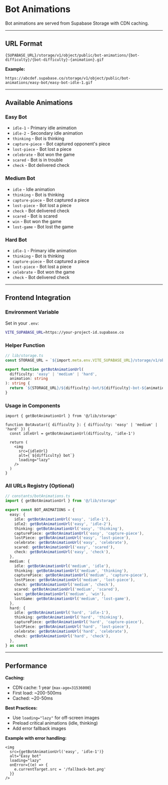 # Bot Animations

Bot animations are served from Supabase Storage with CDN caching.

---

## URL Format

```
{SUPABASE_URL}/storage/v1/object/public/bot-animations/{bot-difficulty}/{bot-difficulty}-{animation}.gif
```

**Example:**
```
https://abcdef.supabase.co/storage/v1/object/public/bot-animations/easy-bot/easy-bot-idle-1.gif
```

---

## Available Animations

### Easy Bot
- `idle-1` - Primary idle animation
- `idle-2` - Secondary idle animation
- `thinking` - Bot is thinking
- `capture-piece` - Bot captured opponent's piece
- `lost-piece` - Bot lost a piece
- `celebrate` - Bot won the game
- `scared` - Bot is in trouble
- `check` - Bot delivered check

### Medium Bot
- `idle` - Idle animation
- `thinking` - Bot is thinking
- `capture-piece` - Bot captured a piece
- `lost-piece` - Bot lost a piece
- `check` - Bot delivered check
- `scared` - Bot is scared
- `win` - Bot won the game
- `lost-game` - Bot lost the game

### Hard Bot
- `idle-1` - Primary idle animation
- `thinking` - Bot is thinking
- `capture-piece` - Bot captured a piece
- `lost-piece` - Bot lost a piece
- `celebrate` - Bot won the game
- `check` - Bot delivered check

---

## Frontend Integration

### Environment Variable

Set in your `.env`:
```bash
VITE_SUPABASE_URL=https://your-project-id.supabase.co
```

### Helper Function

```typescript
// lib/storage.ts
const STORAGE_URL = `${import.meta.env.VITE_SUPABASE_URL}/storage/v1/object/public/bot-animations`

export function getBotAnimationUrl(
  difficulty: 'easy' | 'medium' | 'hard',
  animation: string
): string {
  return `${STORAGE_URL}/${difficulty}-bot/${difficulty}-bot-${animation}.gif`
}
```

### Usage in Components

```tsx
import { getBotAnimationUrl } from '@/lib/storage'

function BotAvatar({ difficulty }: { difficulty: 'easy' | 'medium' | 'hard' }) {
  const idleUrl = getBotAnimationUrl(difficulty, 'idle-1')

  return (
    <img
      src={idleUrl}
      alt={`${difficulty} bot`}
      loading="lazy"
    />
  )
}
```

### All URLs Registry (Optional)

```typescript
// constants/botAnimations.ts
import { getBotAnimationUrl } from '@/lib/storage'

export const BOT_ANIMATIONS = {
  easy: {
    idle: getBotAnimationUrl('easy', 'idle-1'),
    idle2: getBotAnimationUrl('easy', 'idle-2'),
    thinking: getBotAnimationUrl('easy', 'thinking'),
    capturePiece: getBotAnimationUrl('easy', 'capture-piece'),
    lostPiece: getBotAnimationUrl('easy', 'lost-piece'),
    celebrate: getBotAnimationUrl('easy', 'celebrate'),
    scared: getBotAnimationUrl('easy', 'scared'),
    check: getBotAnimationUrl('easy', 'check'),
  },
  medium: {
    idle: getBotAnimationUrl('medium', 'idle'),
    thinking: getBotAnimationUrl('medium', 'thinking'),
    capturePiece: getBotAnimationUrl('medium', 'capture-piece'),
    lostPiece: getBotAnimationUrl('medium', 'lost-piece'),
    check: getBotAnimationUrl('medium', 'check'),
    scared: getBotAnimationUrl('medium', 'scared'),
    win: getBotAnimationUrl('medium', 'win'),
    lostGame: getBotAnimationUrl('medium', 'lost-game'),
  },
  hard: {
    idle: getBotAnimationUrl('hard', 'idle-1'),
    thinking: getBotAnimationUrl('hard', 'thinking'),
    capturePiece: getBotAnimationUrl('hard', 'capture-piece'),
    lostPiece: getBotAnimationUrl('hard', 'lost-piece'),
    celebrate: getBotAnimationUrl('hard', 'celebrate'),
    check: getBotAnimationUrl('hard', 'check'),
  },
} as const
```

---

## Performance

**Caching:**
- CDN cache: 1 year (`max-age=31536000`)
- First load: ~200-500ms
- Cached: ~20-50ms

**Best Practices:**
- Use `loading="lazy"` for off-screen images
- Preload critical animations (idle, thinking)
- Add error fallback images

**Example with error handling:**
```tsx
<img
  src={getBotAnimationUrl('easy', 'idle-1')}
  alt="Easy bot"
  loading="lazy"
  onError={(e) => {
    e.currentTarget.src = '/fallback-bot.png'
  }}
/>
```

